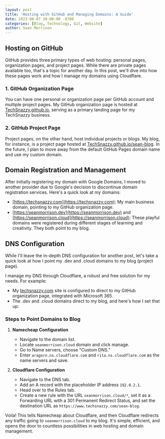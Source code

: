 ```yaml
---
layout: post
title: 'Hosting with GitHub and Managing Domains: A Guide'
date: 2023-08-07 10:00:00 -0700
categories: [Blog, Technology, Git, Website]
author: Sean Morrison
---
```


## **Hosting on GitHub**

GitHub provides three primary types of web hosting: personal pages, organization pages, and project pages. While there are private pages available too, that's a topic for another day. In this post, we'll dive into how these pages work and how I manage my domains using Cloudflare.

### **1. GitHub Organization Page**

You can have one personal or organization page per GitHub account and multiple project pages. My GitHub organization page is hosted at [TechSnazzy.github.io](https://TechSnazzy.github.io), serving as a primary landing page for my TechSnazzy business.

### **2. GitHub Project Page**

Project pages, on the other hand, host individual projects or blogs. My blog, for instance, is a project page hosted at [TechSnazzy.github.io/sean-blog](https://TechSnazzy.github.io/sean-blog). In the future, I plan to move away from the default GitHub Pages domain name and use my custom domain.

## **Domain Registration and Management**

After initially registering my domain with Google Domains, I moved to another provider due to Google's decision to discontinue domain registration services. Here's a quick look at my domains:

- [https://techsnazzy.com](https://techsnazzy.com): My main business domain, pointing to my GitHub organization page.
- [https://seanmorrison.dev](https://seanmorrison.dev) and [https://seanmorrison.cloud](https://seanmorrison.cloud): These playful domains were registered during different stages of learning and creativity. They both point to my blog.

## **DNS Configuration**

While I'll leave the in-depth DNS configuration for another post, let's take a quick look at how I point my .dev and .cloud domains to my blog (project page).

I manage my DNS through Cloudflare, a robust and free solution for my needs. For example:

- My [techsnazzy.com](https://www.techsnazzy.com) site is configured to direct to my GitHub organization page, integrated with Microsoft 365.
- The .dev and .cloud domains direct to my blog, and here's how I set that up:

### **Steps to Point Domains to Blog**

1. **Namecheap Configuration**
   - Navigate to the domain list.
   - Locate `seanmorrison.cloud` domain and click manage.
   - Go to Name servers, choose "Custom DNS."
   - Enter `aragorn.ns.cloudflare.com` and `rita.ns.cloudflare.com` as the name servers and save.

2. **Cloudflare Configuration**
   - Navigate to the DNS tab.
   - Add an A record with the placeholder IP address `192.0.2.1`.
   - Head over to the Rules tab.
   - Create a new rule with the URL `seanmorrison.cloud/*`, set it as a Forwarding URL with a 301 Permanent Redirect Status, and set the destination URL as `https://www.techsnazzy.com/sean-blog`.

Voila! This tells Namecheap about Cloudflare, and then Cloudflare redirects any traffic going to `seanmorrison.cloud` to my blog. It's simple, efficient, and opens the door to countless possibilities in web hosting and domain management.
